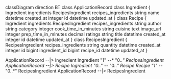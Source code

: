 classDiagram
direction BT
class ApplicationRecord
class Ingredient {
   Ingredient ingredients
   RecipesIngredient recipes_ingredients
   string name
   datetime created_at
   integer id
   datetime updated_at
}
class Recipe {
   Ingredient ingredients
   RecipesIngredient recipes_ingredients
   string author
   string category
   integer cook_time_in_minutes
   string cuisine
   text image_url
   integer prep_time_in_minutes
   decimal ratings
   string title
   datetime created_at
   integer id
   datetime updated_at
}
class RecipesIngredient {
   RecipesIngredient recipes_ingredients
   string quantity
   datetime created_at
   integer id
   bigint ingredient_id
   bigint recipe_id
   datetime updated_at
}

ApplicationRecord  --|>  Ingredient 
Ingredient "1" --* "0..*" RecipesIngredient 
ApplicationRecord  --|>  Recipe 
Ingredient "0..*" -- "0..*" Recipe 
Recipe "1" --* "0..*" RecipesIngredient 
ApplicationRecord  --|>  RecipesIngredient 
